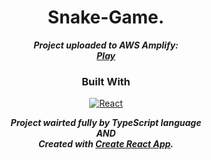 <div align="center">
 
# Snake-Game. 
***Project uploaded to AWS Amplify: <br/>
[Play](https://master.dmcgq43ky8zzg.amplifyapp.com)***

### Built With
 [![React][React.js]][React-url]

***Project wairted fully by TypeScript language <br/>
AND <br/>
Created with [Create React App](https://github.com/facebook/create-react-app).*** <br/>
<div/>

[React.js]: https://img.shields.io/badge/React-20232A?style=for-the-badge&logo=react&logoColor=61DAFB
[React-url]: https://reactjs.org/
